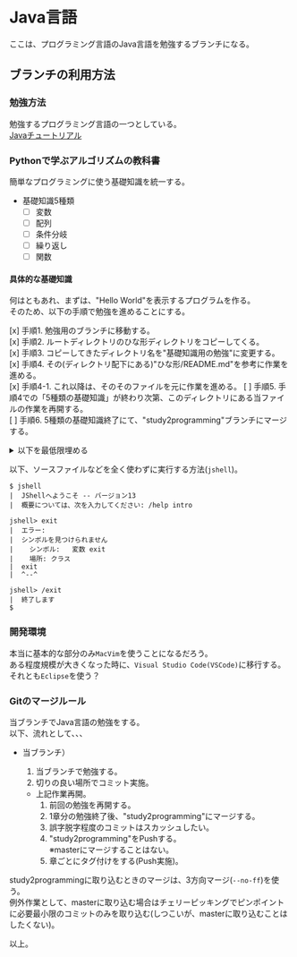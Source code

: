 # Java言語
ここは、プログラミング言語のJava言語を勉強するブランチになる。  

## ブランチの利用方法

### 勉強方法
勉強するプログラミング言語の一つとしている。  
[Javaチュートリアル](https://docs.oracle.com/cd/E26537_01/tutorial/)  

### Pythonで学ぶアルゴリズムの教科書
簡単なプログラミングに使う基礎知識を統一する。  

* 基礎知識5種類  
  * [ ] 変数  
  * [ ] 配列  
  * [ ] 条件分岐  
  * [ ] 繰り返し  
  * [ ] 関数  

#### 具体的な基礎知識
何はともあれ、まずは、"Hello World"を表示するプログラムを作る。  
そのため、以下の手順で勉強を進めることにする。  

[x] 手順1. 勉強用のブランチに移動する。  
[x] 手順2. ルートディレクトリのひな形ディレクトリをコピーしてくる。  
[x] 手順3. コピーしてきたディレクトリ名を"基礎知識用の勉強"に変更する。  
[x] 手順4. その(ディレクトリ配下にある)"ひな形/README.md"を参考に作業を進める。  
[x] 手順4-1. これ以降は、そのそのファイルを元に作業を進める。
[ ] 手順5. 手順4での「5種類の基礎知識」が終わり次第、このディレクトリにある当ファイルの作業を再開する。  
[ ] 手順6. 5種類の基礎知識終了にて、"study2programming"ブランチにマージする。  

<details><summary>以下を最低限埋める</summary>
※この部分は、ひな形ディレクトリのリードミーファイルへの記載内容と同じ。  

勉強環境のコンパイルバージョン：javac 13  
プログラムファイルの拡張子：`*.java`  
標準の文字コード(プログラムファイル)：UTF-8(BOMなし)  
文字区切り(行末記号)：セミコロン`;`  
インデント：フリーフォーマット  
標準の出力関数：`System.out.println`・`System.out.print`  
コメント方法：`//`・`/*〜*/`  

</details>

以下、ソースファイルなどを全く使わずに実行する方法(`jshell`)。
```terminal
$ jshell
|  JShellへようこそ -- バージョン13
|  概要については、次を入力してください: /help intro

jshell> exit
|  エラー:
|  シンボルを見つけられません
|    シンボル:   変数 exit
|    場所: クラス 
|  exit
|  ^--^

jshell> /exit
|  終了します
$
```

### 開発環境
本当に基本的な部分のみ`MacVim`を使うことになるだろう。  
ある程度規模が大きくなった時に、`Visual Studio Code(VSCode)`に移行する。  
それとも`Eclipse`を使う？  

### Gitのマージルール
当ブランチでJava言語の勉強をする。  
以下、流れとして、、、

* 当ブランチ）  
  1. 当ブランチで勉強する。  
  1. 切りの良い場所でコミット実施。  

  * 上記作業再開。  
    1. 前回の勉強を再開する。  
    1. 1章分の勉強終了後、"study2programming"にマージする。  
    1. 誤字脱字程度のコミットはスカッシュしたい。  
    1. "study2programming"をPushする。  
    ※masterにマージすることはない。  
    1. 章ごとにタグ付けをする(Push実施)。  

study2programmingに取り込むときのマージは、3方向マージ(`--no-ff`)を使う。  
例外作業として、masterに取り込む場合はチェリーピッキングでピンポイントに必要最小限のコミットのみを取り込む(しつこいが、masterに取り込むことはしたくない)。  

以上。
